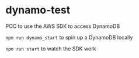 # dynamo-test
POC to use the AWS SDK to access DynamoDB


`npm run dynamo_start` to spin up a DynamoDB locally

`npm run start` to watch the SDK work
